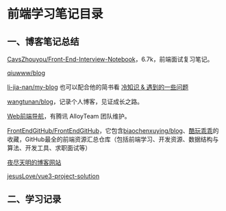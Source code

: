# 前端学习笔记目录

## 一、博客笔记总结

[CavsZhouyou/Front-End-Interview-Notebook](https://github.com/CavsZhouyou/Front-End-Interview-Notebook)，6.7k，前端面试复习笔记。

[qiuwww/blog](https://github.com/qiuwww/blog)

[li-jia-nan/my-blog](https://github.com/li-jia-nan/my-blog) 也可以配合他的简书看 [冷知识 & 遇到的一些问题](https://juejin.cn/post/7107500406430760991#heading-20)

[wangtunan/blog](https://github.com/wangtunan/blog)，记录个人博客，见证成长之路。

[Web前端导航](http://www.alloyteam.com/nav/)，有腾讯 AlloyTeam 团队维护。

[FrontEndGitHub/FrontEndGitHub](https://github.com/FrontEndGitHub/FrontEndGitHub)，它包含[biaochenxuying/blog](https://github.com/biaochenxuying/blog)、[酷玩乖乖](https://www.kwgg2020.com/)的收藏，GitHub最全的前端资源汇总仓库（包括前端学习、开发资源、数据结构与算法、开发工具、求职面试等）


[夜尽天明的博客网站](https://biaochenxuying.cn/project)


[jesusLove/vue3-project-solution](https://github.com/jesusLove/vue3-project-solution)

## 二、学习记录

